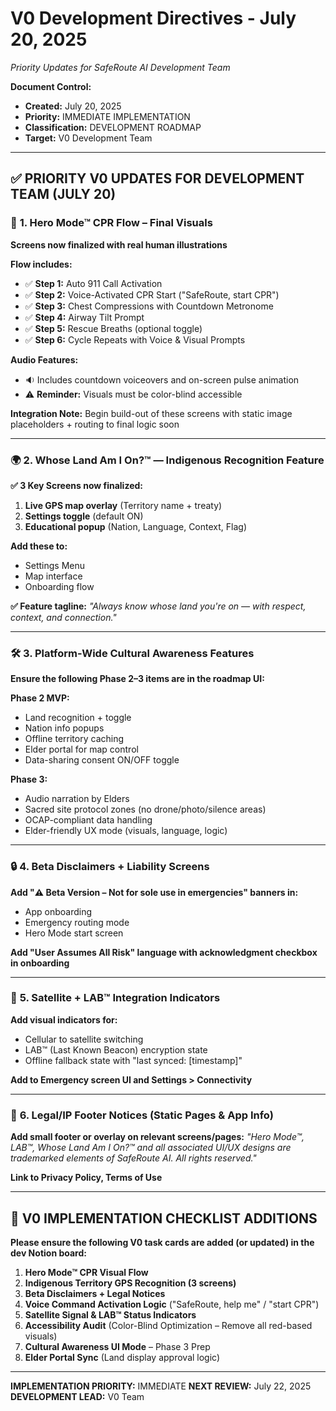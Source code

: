 # V0 Development Directives - July 20, 2025
*Priority Updates for SafeRoute AI Development Team*

**Document Control:**
- **Created:** July 20, 2025
- **Priority:** IMMEDIATE IMPLEMENTATION
- **Classification:** DEVELOPMENT ROADMAP
- **Target:** V0 Development Team

---

## ✅ **PRIORITY V0 UPDATES FOR DEVELOPMENT TEAM (JULY 20)**

### 🧠 **1. Hero Mode™ CPR Flow – Final Visuals**

**Screens now finalized with real human illustrations**

**Flow includes:**
- ✅ **Step 1:** Auto 911 Call Activation
- ✅ **Step 2:** Voice-Activated CPR Start ("SafeRoute, start CPR")
- ✅ **Step 3:** Chest Compressions with Countdown Metronome
- ✅ **Step 4:** Airway Tilt Prompt
- ✅ **Step 5:** Rescue Breaths (optional toggle)
- ✅ **Step 6:** Cycle Repeats with Voice & Visual Prompts

**Audio Features:**
- 🔉 Includes countdown voiceovers and on-screen pulse animation
- ⚠️ **Reminder:** Visuals must be color-blind accessible

**Integration Note:** Begin build-out of these screens with static image placeholders + routing to final logic soon

---

### 🌍 **2. Whose Land Am I On?™ — Indigenous Recognition Feature**

**✅ 3 Key Screens now finalized:**
1. **Live GPS map overlay** (Territory name + treaty)
2. **Settings toggle** (default ON)
3. **Educational popup** (Nation, Language, Context, Flag)

**Add these to:**
- Settings Menu
- Map interface
- Onboarding flow

**✅ Feature tagline:**
*"Always know whose land you're on — with respect, context, and connection."*

---

### 🛠 **3. Platform-Wide Cultural Awareness Features**

**Ensure the following Phase 2–3 items are in the roadmap UI:**

**Phase 2 MVP:**
- Land recognition + toggle
- Nation info popups
- Offline territory caching
- Elder portal for map control
- Data-sharing consent ON/OFF toggle

**Phase 3:**
- Audio narration by Elders
- Sacred site protocol zones (no drone/photo/silence areas)
- OCAP-compliant data handling
- Elder-friendly UX mode (visuals, language, logic)

---

### 🔒 **4. Beta Disclaimers + Liability Screens**

**Add "⚠️ Beta Version – Not for sole use in emergencies" banners in:**
- App onboarding
- Emergency routing mode
- Hero Mode start screen

**Add "User Assumes All Risk" language with acknowledgment checkbox in onboarding**

---

### 📡 **5. Satellite + LAB™ Integration Indicators**

**Add visual indicators for:**
- Cellular to satellite switching
- LAB™ (Last Known Beacon) encryption state
- Offline fallback state with "last synced: [timestamp]"

**Add to Emergency screen UI and Settings > Connectivity**

---

### 🧾 **6. Legal/IP Footer Notices (Static Pages & App Info)**

**Add small footer or overlay on relevant screens/pages:**
*"Hero Mode™, LAB™, Whose Land Am I On?™ and all associated UI/UX designs are trademarked elements of SafeRoute AI. All rights reserved."*

**Link to Privacy Policy, Terms of Use**

---

## 📁 **V0 IMPLEMENTATION CHECKLIST ADDITIONS**

**Please ensure the following V0 task cards are added (or updated) in the dev Notion board:**

1. **Hero Mode™ CPR Visual Flow**
2. **Indigenous Territory GPS Recognition (3 screens)**
3. **Beta Disclaimers + Legal Notices**
4. **Voice Command Activation Logic** ("SafeRoute, help me" / "start CPR")
5. **Satellite Signal & LAB™ Status Indicators**
6. **Accessibility Audit** (Color-Blind Optimization – Remove all red-based visuals)
7. **Cultural Awareness UI Mode** – Phase 3 Prep
8. **Elder Portal Sync** (Land display approval logic)

---

**IMPLEMENTATION PRIORITY:** IMMEDIATE
**NEXT REVIEW:** July 22, 2025
**DEVELOPMENT LEAD:** V0 Team
